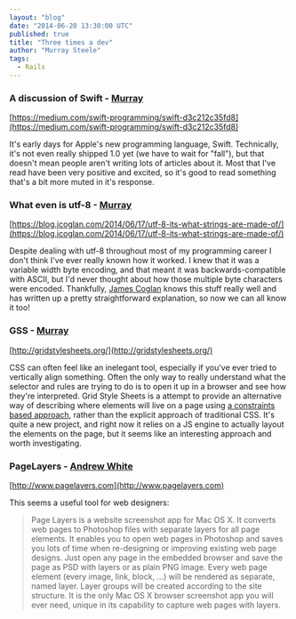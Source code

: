 ```yaml
---
layout: "blog"
date: "2014-06-20 13:30:00 UTC"
published: true
title: "Three times a dev"
author: "Murray Steele"
tags:
  - Rails
---
```


### A discussion of Swift - [Murray](http://www.unboxedconsulting.com/people/murray-steele)

[https://medium.com/swift-programming/swift-d3c212c35fd8](https://medium.com/swift-programming/swift-d3c212c35fd8)

It's early days for Apple's new programming language, Swift.  Technically, it's not even really shipped 1.0 yet (we have to wait for "fall"), but that doesn't mean people aren't writing lots of articles about it.  Most that I've read have been very positive and excited, so it's good to read something that's a bit more muted in it's response.

### What even is utf-8 - [Murray](http://www.unboxedconsulting.com/people/murray-steele)

[https://blog.jcoglan.com/2014/06/17/utf-8-its-what-strings-are-made-of/](https://blog.jcoglan.com/2014/06/17/utf-8-its-what-strings-are-made-of/)

Despite dealing with utf-8 throughout most of my programming career I don't think I've ever really known how it worked.  I knew that it was a variable width byte encoding, and that meant it was backwards-compatible with ASCII, but I'd never thought about how those multiple byte characters were encoded.  Thankfully, [James Coglan](http://jcoglan.com/) knows this stuff really well and has written up a pretty straightforward explanation, so now we can all know it too!

### GSS - [Murray](http://www.unboxedconsulting.com/people/murray-steele)

[http://gridstylesheets.org/](http://gridstylesheets.org/)

CSS can often feel like an inelegant tool, especially if you've ever tried to vertically align something.  Often the only way to really understand what the selector and rules are trying to do is to open it up in a browser and see how they're interpreted.  Grid Style Sheets is a attempt to provide an alternative way of describing where elements will live on a page using [a constraints based approach](http://www.cs.washington.edu/research/constraints/web/ccss-uwtr.pdf), rather than the explicit approach of traditional CSS.  It's quite a new project, and right now it relies on a JS engine to actually layout the elements on the page, but it seems like an interesting approach and worth investigating.

### PageLayers - [Andrew White](http://www.unboxedconsulting.com/people/andrew-white)

[http://www.pagelayers.com](http://www.pagelayers.com)

This seems a useful tool for web designers: 

> Page Layers is a website screenshot app for Mac OS X. It converts web pages to 
> Photoshop files with separate layers for all page elements. It enables you to open 
> web pages in Photoshop and saves you lots of time when re-designing or improving
> existing web page designs. Just open any page in the embedded browser and save 
> the page as PSD with layers or as plain PNG image. Every web page element (every
> image, link, block, ...) will be rendered as separate, named layer. Layer groups will be
> created according to the site structure. It is the only Mac OS X browser screenshot 
> app you will ever need, unique in its capability to capture web pages with layers.
